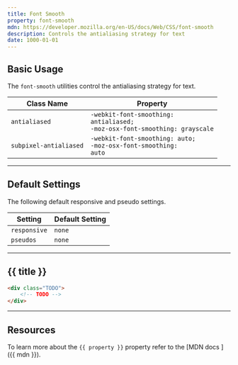 ```yaml
---
title: Font Smooth
property: font-smooth
mdn: https://developer.mozilla.org/en-US/docs/Web/CSS/font-smooth
description: Controls the antialiasing strategy for text
date: 1000-01-01
---
```


## Basic Usage

The `font-smooth` utilities control the antialiasing strategy for text.

| Class Name             | Property                                                                                |
| ---------------------- | --------------------------------------------------------------------------------------- |
| `antialiased`          | <code>-webkit-font-smoothing: antialiased;<br>-moz-osx-font-smoothing: grayscale</code> |
| `subpixel-antialiased` | <code>-webkit-font-smoothing: auto;<br>-moz-osx-font-smoothing: auto</code>             |

---

## Default Settings

The following default responsive and pseudo settings.

| Setting      | Default Setting |
| ------------ | --------------- |
| `responsive` | `none`          |
| `pseudos`    | `none`          |

---

## {{ title }}

<div class="bg-silver-200 p-20 h-256 radius-md flex flex-wrap align-content-center">
  <!-- ... -->
</div>

```html
<div class="TODO">
	<!-- TODO -->
</div>
```

---

## Resources

To learn more about the `{{ property }}` property refer to the [MDN docs <i class="far fa-external-link ml-6"></i>]({{ mdn }}).
